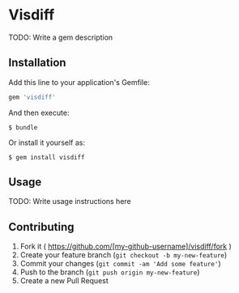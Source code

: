 # Visdiff

TODO: Write a gem description

## Installation

Add this line to your application's Gemfile:

```ruby
gem 'visdiff'
```

And then execute:

    $ bundle

Or install it yourself as:

    $ gem install visdiff

## Usage

TODO: Write usage instructions here

## Contributing

1. Fork it ( https://github.com/[my-github-username]/visdiff/fork )
2. Create your feature branch (`git checkout -b my-new-feature`)
3. Commit your changes (`git commit -am 'Add some feature'`)
4. Push to the branch (`git push origin my-new-feature`)
5. Create a new Pull Request

